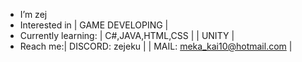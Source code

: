 - I’m zej 
- Interested in | GAME DEVELOPING | 
- Currently learning: | C#,JAVA,HTML,CSS | | UNITY |
- Reach me:| DISCORD: zejeku | | MAIL: meka_kai10@hotmail.com |
